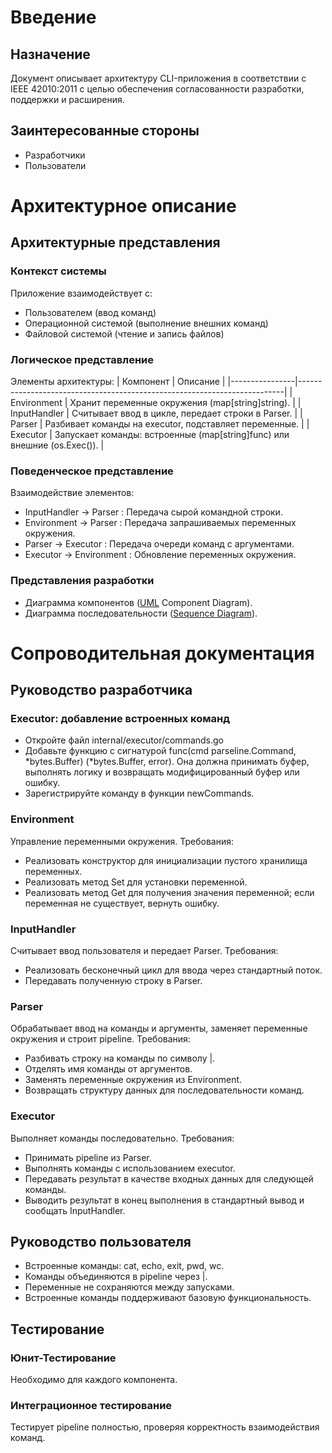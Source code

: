 # Введение
## Назначение
Документ описывает архитектуру CLI-приложения в соответствии с IEEE 42010:2011 с целью обеспечения согласованности разработки, поддержки и расширения.
## Заинтересованные стороны
- Разработчики
- Пользователи

# Архитектурное описание
## Архитектурные представления
### Контекст системы
Приложение взаимодействует с:
- Пользователем (ввод команд)
- Операционной системой (выполнение внешних команд)
- Файловой системой (чтение и запись файлов)

### Логическое представление
Элементы архитектуры:
| Компонент      | Описание                                                                 |
|----------------|--------------------------------------------------------------------------|
| Environment    | Хранит переменные окружения (map[string]string).                         |
| InputHandler   | Считывает ввод в цикле, передает строки в Parser.                        |
| Parser         | Разбивает команды на executor, подставляет переменные.                   |
| Executor       | Запускает команды: встроенные (map[string]func) или внешние (os.Exec()).  |

### Поведенческое представление
Взаимодействие элементов:
- InputHandler → Parser : Передача сырой командной строки.
- Environment → Parser : Передача запрашиваемых переменных окружения.
- Parser → Executor : Передача очереди команд с аргументами.
- Executor → Environment : Обновление переменных окружения.

### Представления разработки
- Диаграмма компонентов ([UML](UML.png) Component Diagram).
- Диаграмма последовательности ([Sequence Diagram](sequence_diagram.png)).

# Сопроводительная документация
## Руководство разработчика
### Executor: добавление встроенных команд
- Откройте файл internal/executor/commands.go
- Добавьте функцию с сигнатурой func(cmd parseline.Command, *bytes.Buffer) (*bytes.Buffer, error). Она должна принимать буфер, выполнять логику и возвращать модифицированный буфер или ошибку.
- Зарегистрируйте команду в функции newCommands.

### Environment
Управление переменными окружения. Требования:
- Реализовать конструктор для инициализации пустого хранилища переменных.
- Реализовать метод Set для установки переменной.
- Реализовать метод Get для получения значения переменной; если переменная не существует, вернуть ошибку.

### InputHandler
Считывает ввод пользователя и передает Parser. Требования:
- Реализовать бесконечный цикл для ввода через стандартный поток.
- Передавать полученную строку в Parser.

### Parser
Обрабатывает ввод на команды и аргументы, заменяет переменные окружения и строит pipeline. Требования:
- Разбивать строку на команды по символу |.
- Отделять имя команды от аргументов.
- Заменять переменные окружения из Environment.
- Возвращать структуру данных для последовательности команд.

### Executor
Выполняет команды последовательно. Требования:
- Принимать pipeline из Parser.
- Выполнять команды с использованием executor.
- Передавать результат в качестве входных данных для следующей команды.
- Выводить результат в конец выполнения в стандартный вывод и сообщать InputHandler.

## Руководство пользователя
- Встроенные команды: cat, echo, exit, pwd, wc.
- Команды объединяются в pipeline через |.
- Переменные не сохраняются между запусками.
- Встроенные команды поддерживают базовую функциональность.

## Тестирование
### Юнит-Тестирование
Необходимо для каждого компонента.

### Интеграционное тестирование
Тестирует pipeline полностью, проверяя корректность взаимодействия команд.
